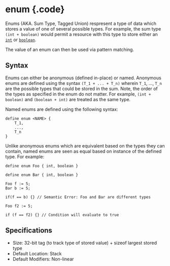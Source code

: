 # enum {.code}
Enums (AKA. Sum Type, Tagged Union) respresent a type of data which stores a value of one of several possible types. For example, the sum type `(int + boolean)` would permit a resource with this type to store either an [`int`](./int.md) or [`boolean`](./boolean.md). 

The value of an enum can then be used via pattern matching. 


## Syntax 

Enums can either be anonymous (defined in-place) or named. Anonymous enums are defined using the syntax `(T_1 + ... + T_n)` wherein `T_1`, ..., `T_n` are the possible types that could be stored in the sum. Note, the order of the types as specified in the enum do not matter. For example, `(int + boolean)` and `(boolean + int)` are treated as the same type. 

Named enums are defined using the following syntax: 
```bismuth 
define enum <NAME> {
    T_1, 
    ..., 
    T_n
}
```

Unlike anonymous enums which are equivalent based on the types they can contain, named enums are seen as equal based on instance of the defined type. For example: 

```bismuth
define enum Foo { int, boolean }

define enum Bar { int, boolean } 

Foo f := 5; 
Bar b := 5; 

if(f == b) {} // Semantic Error: Foo and Bar are different types

Foo f2 := 5; 

if (f == f2) {} // Condition will evaluate to true 
```


## Specifications 
* Size: 32-bit tag (to track type of stored value) + sizeof largest stored type
* Default Location: Stack 
* Default Modifiers: Non-linear 



